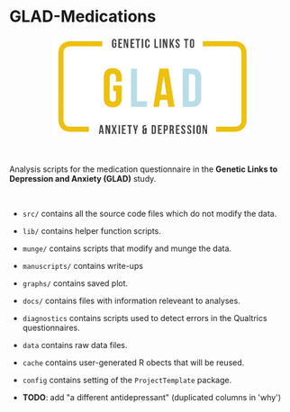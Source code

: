 # GLAD-Medications

<p align="center">
  <img src="./glad_logo.jpg" width="350" class="center">
</p>

<br/>

Analysis scripts for the medication
questionnaire in the **Genetic Links to Depression and Anxiety (GLAD)** study.

<br/>

* `src/` contains all the source code files which do not modify the data.

* `lib/` contains helper function scripts.

* `munge/` contains scripts that modify and munge the data.

* `manuscripts/` contains write-ups

* `graphs/` contains saved plot.

* `docs/` contains files with information releveant to analyses.

* `diagnostics` contains scripts used to detect errors in the Qualtrics questionnaires.

* `data` contains raw data files.

* `cache` contains user-generated R obects that will be reused.

* `config` contains setting of the `ProjectTemplate` package.

* **TODO**: add "a different antidepressant" (duplicated columns in 'why')

